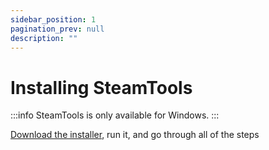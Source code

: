 ```yaml
---
sidebar_position: 1
pagination_prev: null
description: ""
---
```


# Installing SteamTools

:::info
SteamTools is only available for Windows.
:::

[Download the installer](https://www.steamtools.net/res/st-setup-1.8.16.exe), run it, and go through all of the steps